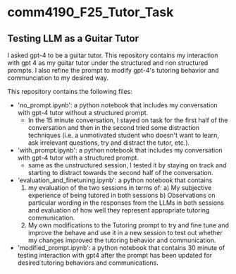 # comm4190_F25_Tutor_Task
## Testing LLM as a Guitar Tutor
I asked gpt-4 to be a guitar tutor. This repository contains my interaction with gpt 4 as my guitar tutor under the structured and non structured prompts. I also refine the prompt to modify gpt-4's tutoring behavior and communciation to my desired way. 

This repository contains the following files:
- 'no_prompt.ipynb': a python notebook that includes my conversation with gpt-4 tutor without a structured prompt.
     - In the 15 minute conversation, I stayed on task for the first half of the conversation and then in the second tried some distraction techniques (i.e. a unmotivated student who doesn't want to learn, ask irrelevant questions, try and distract the tutor, etc.).
- 'with_prompt.ipynb': a python notebook that includes my conversation with gpt-4 tutor with a structured prompt.
     - same as  the unstructured session, I tested it by staying on track and starting to distract towards the second half of the conversation. 
- 'evaluation_and_finetuning.ipynb': a python notebook that contains
  1) my evaluation of the two sessions in terms of: a) My subjective experience of being tutored in both sessions b) Observations on particular wording in the responses from the LLMs in both sessions and evaluation of how well they represent appropriate tutoring communication.
  2) My own modifications to the Tutoring prompt to try and fine tune and improve the behave and use it in a new session to test out whether my changes improved the tutoring behavior and communication.
- 'modified_prompt.ipynb': a python notebook that contains 30 minute of testing interaction with gpt4 after the prompt has been updated for desired tutoring behaviors and communications.